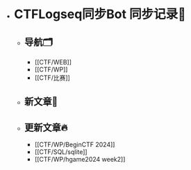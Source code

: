 - # CTFLogseq同步Bot 同步记录🤖
  - ## 导航🗂️
    - [[CTF/WEB]]
    - [[CTF/WP]]
    - [[CTF/比赛]]
  - ## 新文章🎉
  - ## 更新文章🔥
    - [[CTF/WP/BeginCTF 2024]]
    - [[CTF/SQL/sqlite]]
    - [[CTF/WP/hgame2024 week2]]
